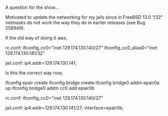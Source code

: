 A question for the show…

Motivated to update the networking for my jails since in FreeBSD 13.0 “/32” netmasks do not work the way they do in earlier releases (see Bug 258949).

If the old way of doing it was,

rc.conf:
ifconfig_cc0="inet 129.174.130.140/27"
ifconfig_cc0_alias0="inet 129.174.130.141/32"

jail.conf:
ip4.addr=129.174.130.141;

Is this the correct way now,

ifconfig epair create
ifconfig bridge create
ifconfig bridge0 addm epair0a up
ifconfig bridge0 addm cc0 add epair0b

rc.conf:
ifconfig_cc0="inet 129.174.130.140/27"

jail.conf:
ip4.addr=129.174.130.141/27;
interface=epair0b;
